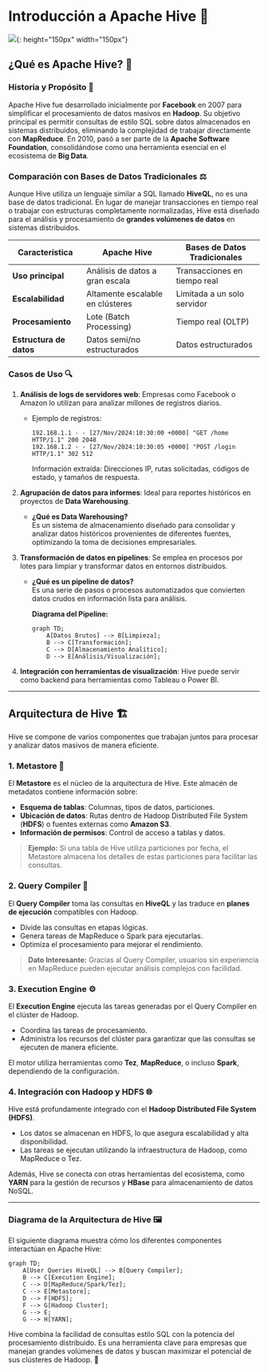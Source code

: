# Introducción a Apache Hive 🚀

![](https://hive.apache.org/images/hive.svg){: height="150px" width="150px"}

## ¿Qué es Apache Hive? 🐝

### Historia y Propósito 📖  
Apache Hive fue desarrollado inicialmente por **Facebook** en 2007 para simplificar el procesamiento de datos masivos en **Hadoop**. Su objetivo principal es permitir consultas de estilo SQL sobre datos almacenados en sistemas distribuidos, eliminando la complejidad de trabajar directamente con **MapReduce**. En 2010, pasó a ser parte de la **Apache Software Foundation**, consolidándose como una herramienta esencial en el ecosistema de **Big Data**.

### Comparación con Bases de Datos Tradicionales ⚖️  
Aunque Hive utiliza un lenguaje similar a SQL llamado **HiveQL**, no es una base de datos tradicional. En lugar de manejar transacciones en tiempo real o trabajar con estructuras completamente normalizadas, Hive está diseñado para el análisis y procesamiento de **grandes volúmenes de datos** en sistemas distribuidos.  

| Característica          | Apache Hive                      | Bases de Datos Tradicionales |
| ----------------------- | -------------------------------- | ---------------------------- |
| **Uso principal**       | Análisis de datos a gran escala  | Transacciones en tiempo real |
| **Escalabilidad**       | Altamente escalable en clústeres | Limitada a un solo servidor  |
| **Procesamiento**       | Lote (Batch Processing)          | Tiempo real (OLTP)           |
| **Estructura de datos** | Datos semi/no estructurados      | Datos estructurados          |

### Casos de Uso 🔍  
1. **Análisis de logs de servidores web**: Empresas como Facebook o Amazon lo utilizan para analizar millones de registros diarios.  
      - Ejemplo de registros:  
        ```
        192.168.1.1 - - [27/Nov/2024:10:30:00 +0000] "GET /home HTTP/1.1" 200 2048  
        192.168.1.2 - - [27/Nov/2024:10:30:05 +0000] "POST /login HTTP/1.1" 302 512  
        ```
        Información extraída: Direcciones IP, rutas solicitadas, códigos de estado, y tamaños de respuesta.  

2. **Agrupación de datos para informes**: Ideal para reportes históricos en proyectos de **Data Warehousing**.  
      - **¿Qué es Data Warehousing?**  
        Es un sistema de almacenamiento diseñado para consolidar y analizar datos históricos provenientes de diferentes fuentes, optimizando la toma de decisiones empresariales.

3. **Transformación de datos en pipelines**: Se emplea en procesos por lotes para limpiar y transformar datos en entornos distribuidos.  
      - **¿Qué es un pipeline de datos?**  
        Es una serie de pasos o procesos automatizados que convierten datos crudos en información lista para análisis.  

        **Diagrama del Pipeline:**  
        ```mermaid
        graph TD;
            A[Datos Brutos] --> B[Limpieza];
            B --> C[Transformación];
            C --> D[Almacenamiento Analítico];
            D --> E[Análisis/Visualización];
        ```

4. **Integración con herramientas de visualización**: Hive puede servir como backend para herramientas como Tableau o Power BI.

---

## Arquitectura de Hive 🏗️

Hive se compone de varios componentes que trabajan juntos para procesar y analizar datos masivos de manera eficiente.

### 1. Metastore 📂  
El **Metastore** es el núcleo de la arquitectura de Hive. Este almacén de metadatos contiene información sobre:  

- **Esquema de tablas**: Columnas, tipos de datos, particiones.  
- **Ubicación de datos**: Rutas dentro de Hadoop Distributed File System (**HDFS**) o fuentes externas como **Amazon S3**.  
- **Información de permisos**: Control de acceso a tablas y datos.  

> **Ejemplo:** Si una tabla de Hive utiliza particiones por fecha, el Metastore almacena los detalles de estas particiones para facilitar las consultas.

### 2. Query Compiler 🧮  
El **Query Compiler** toma las consultas en **HiveQL** y las traduce en **planes de ejecución** compatibles con Hadoop.

- Divide las consultas en etapas lógicas.  
- Genera tareas de MapReduce o Spark para ejecutarlas.  
- Optimiza el procesamiento para mejorar el rendimiento.  

> **Dato Interesante:** Gracias al Query Compiler, usuarios sin experiencia en MapReduce pueden ejecutar análisis complejos con facilidad.

### 3. Execution Engine ⚙️  
El **Execution Engine** ejecuta las tareas generadas por el Query Compiler en el clúster de Hadoop.  

- Coordina las tareas de procesamiento.  
- Administra los recursos del clúster para garantizar que las consultas se ejecuten de manera eficiente.  

El motor utiliza herramientas como **Tez**, **MapReduce**, o incluso **Spark**, dependiendo de la configuración.

### 4. Integración con Hadoop y HDFS 🌐  
Hive está profundamente integrado con el **Hadoop Distributed File System (HDFS)**.  

- Los datos se almacenan en HDFS, lo que asegura escalabilidad y alta disponibilidad.  
- Las tareas se ejecutan utilizando la infraestructura de Hadoop, como MapReduce o Tez.  

Además, Hive se conecta con otras herramientas del ecosistema, como **YARN** para la gestión de recursos y **HBase** para almacenamiento de datos NoSQL.

---

### Diagrama de la Arquitectura de Hive 🖼️  

El siguiente diagrama muestra cómo los diferentes componentes interactúan en Apache Hive:  

```mermaid
graph TD;
    A[User Queries HiveQL] --> B[Query Compiler];
    B --> C[Execution Engine];
    C --> D[MapReduce/Spark/Tez];
    C --> E[Metastore];
    D --> F[HDFS];
    F --> G[Hadoop Cluster];
    G --> E;
    G --> H[YARN];
```

Hive combina la facilidad de consultas estilo SQL con la potencia del procesamiento distribuido. Es una herramienta clave para empresas que manejan grandes volúmenes de datos y buscan maximizar el potencial de sus clústeres de Hadoop. 🚀